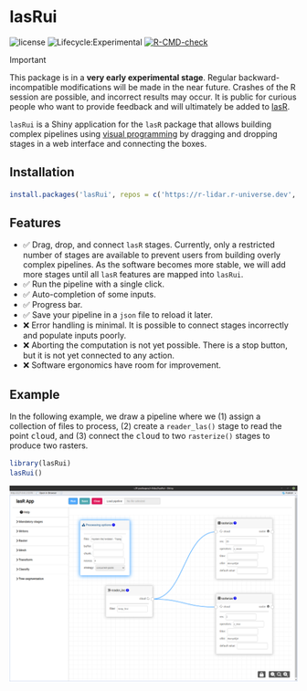 # lasRui

![license](https://img.shields.io/badge/Licence-GPL--3-blue.svg)
![Lifecycle:Experimental](https://img.shields.io/badge/Lifecycle-Experimental-990000)
[![R-CMD-check](https://github.com/r-lidar/lasR/actions/workflows/R-CMD-check.yaml/badge.svg)](https://github.com/r-lidar/lasRui/actions/workflows/R-CMD-check.yaml)

> [!IMPORTANT]  
> This package is in a **very early experimental stage**. Regular backward-incompatible modifications will be made in the near future. Crashes of the R session are possible, and incorrect results may occur. It is public for curious people who want to provide feedback and will ultimately be added to [lasR](https://github.com/r-lidar/lasR).

`lasRui` is a Shiny application for the `lasR` package that allows building complex pipelines using [visual programming](https://bitspark.de/blog/what-is-visual-programming) by dragging and dropping stages in a web interface and connecting the boxes.

## Installation

```r
install.packages('lasRui', repos = c('https://r-lidar.r-universe.dev', 'https://cloud.r-project.org'))
```

## Features

- :white_check_mark: Drag, drop, and connect `lasR` stages. Currently, only a restricted number of stages are available to prevent users from building overly complex pipelines. As the software becomes more stable, we will add more stages until all `lasR` features are mapped into `lasRui`.
- :white_check_mark: Run the pipeline with a single click.
- :white_check_mark: Auto-completion of some inputs.
- :white_check_mark: Progress bar.
- :white_check_mark: Save your pipeline in a `json` file to reload it later.
- :x: Error handling is minimal. It is possible to connect stages incorrectly and populate inputs poorly.
- :x: Aborting the computation is not yet possible. There is a stop button, but it is not yet connected to any action.
- :x: Software ergonomics have room for improvement.


## Example

In the following example, we draw a pipeline where we (1) assign a collection of files to process, (2) create a `reader_las()` stage to read the point <kbd>cloud</kbd>, and (3) connect the <kbd>cloud</kbd> to two `rasterize()` stages to produce two rasters.

``` r
library(lasRui)
lasRui()
```

![](./man/figures/ui.png)

